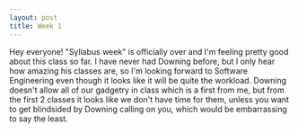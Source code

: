 ```yaml
---
layout: post
title: Week 1
---
```


Hey everyone! "Syllabus week" is officially over and I'm feeling pretty good about this class so far.  I have never had Downing before, but I only hear how amazing his classes are, so I'm looking forward to Software Engineering even though it looks like it will be quite the workload.  Downing doesn't allow all of our gadgetry in class which is a first from me, but from the first 2 classes it looks like we don't have time for them, unless you want to get blindsided by Downing calling on you, which would be embarrassing to say the least.
    
